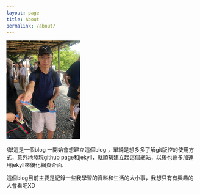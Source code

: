 ```yaml
---
layout: page
title: About
permalink: /about/
---
```

<img src="/1.jpg" width="194" height="258">

嗨!這是一個blog
一開始會想建立這個blog ，單純是想多多了解git版控的使用方式，意外地發現github page和jekyll，就順勢建立起這個網站，以後也會多加運用jekyll來優化網頁介面.

這個blog目前主要是紀錄一些我學習的資料和生活的大小事，我想只有有興趣的人會看吧XD

